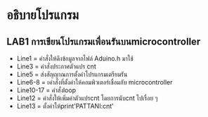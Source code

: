 # อธิบายโปรแกรม
## LAB1 การเขียนโปรแกรมเพื่อนรันบนmicrocontroller
 - Line1 = คำสั่งให้ดึงข้อมูลจากไฟล์ Aduino.h มาใช้
 - Line3 = คำสั่งประกาศตัวแปร cnt
 - Line5 = ส่งสัญญาณการตั้งค่าโปรแกรมเตรียมรัน
 - Line6-8 = เคำสั่งที่ตั้งค่าให้คอมพิวเตอร์เชื่อมกับ microcontroller
 - Line10-17  = คำสั่งloop
 - Line12 = คำสั่งให้เพิ่มค่าตัวแปรcnt โดยการนับcnt ไปเรื่อย ๆ
 - Line13 = ตั้งค่าให้print'PATTANI:cnt'
